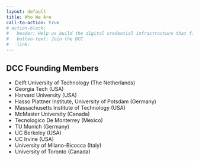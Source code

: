 ```yaml
---
layout: default
title: Who We Are
call-to-action: true
# action-block:
#   header: Help us build the digital credential infrastructure that fits the future of education.
#   button-text: Join the DCC
#   link: 
---
```


## DCC Founding Members

* Delft University of Technology (The Netherlands)
* Georgia Tech (USA)
* Harvard University (USA)
* Hasso Plattner Institute, University of Potsdam (Germany)
* Massachusetts Institute of Technology (USA)
* McMaster University (Canada)
* Tecnologico De Monterrey (Mexico)
* TU Munich (Germany)
* UC Berkeley (USA)
* UC Irvine (USA)
* University of Milano-Bicocca (Italy)
* University of Toronto (Canada) 